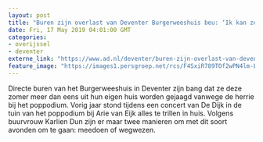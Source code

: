 ```yaml
---
layout: post
title: "Buren zijn overlast van Deventer Burgerweeshuis beu: ‘Ik kan ze woord voor woord horen’"
date: Fri, 17 May 2019 04:01:00 GMT
categories: 
- overijssel 
- deventer 
externe_link: "https://www.ad.nl/deventer/buren-zijn-overlast-van-deventer-burgerweeshuis-beu-ik-kan-ze-woord-voor-woord-horen~a86c60d7/"
feature_image: "https://images1.persgroep.net/rcs/F4SxiR789TOf2wPN4lm-LkHg2Bw/diocontent/148470961/_fitwidth/400/?appId=21791a8992982cd8da851550a453bd7f&quality=0.7"
---
```


Directe buren van het Burgerweeshuis in Deventer zijn bang dat ze deze zomer meer dan eens uit hun eigen huis worden gejaagd vanwege de herrie bij het poppodium. Vorig jaar stond tijdens een concert van De Dijk in de tuin van het poppodium bij Arie van Eijk alles te trillen in huis. Volgens buurvrouw Karlien Dun zijn er maar twee manieren om met dit soort avonden om te gaan: meedoen of wegwezen.
